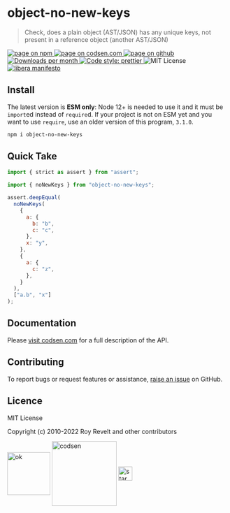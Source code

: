# object-no-new-keys

> Check, does a plain object (AST/JSON) has any unique keys, not present in a reference object (another AST/JSON)

<div class="package-badges">
  <a href="https://www.npmjs.com/package/object-no-new-keys" rel="nofollow noreferrer noopener">
    <img src="https://img.shields.io/badge/-npm-blue?style=flat-square" alt="page on npm">
  </a>
  <a href="https://codsen.com/os/object-no-new-keys" rel="nofollow noreferrer noopener">
    <img src="https://img.shields.io/badge/-codsen-blue?style=flat-square" alt="page on codsen.com">
  </a>
  <a href="https://github.com/codsen/codsen/tree/main/packages/object-no-new-keys" rel="nofollow noreferrer noopener">
    <img src="https://img.shields.io/badge/-github-blue?style=flat-square" alt="page on github">
  </a>
  <a href="https://npmcharts.com/compare/object-no-new-keys?interval=30" rel="nofollow noreferrer noopener" target="_blank">
    <img src="https://img.shields.io/npm/dm/object-no-new-keys.svg?style=flat-square" alt="Downloads per month">
  </a>
  <a href="https://prettier.io" rel="nofollow noreferrer noopener" target="_blank">
    <img src="https://img.shields.io/badge/code_style-prettier-brightgreen.svg?style=flat-square" alt="Code style: prettier">
  </a>
  <img src="https://img.shields.io/badge/licence-MIT-brightgreen.svg?style=flat-square" alt="MIT License">
  <a href="https://liberamanifesto.com" rel="nofollow noreferrer noopener" target="_blank">
    <img src="https://img.shields.io/badge/libera-manifesto-lightgrey.svg?style=flat-square" alt="libera manifesto">
  </a>
</div>

## Install

The latest version is **ESM only**: Node 12+ is needed to use it and it must be `import`ed instead of `require`d. If your project is not on ESM yet and you want to use `require`, use an older version of this program, `3.1.0`.

```bash
npm i object-no-new-keys
```

## Quick Take

```js
import { strict as assert } from "assert";

import { noNewKeys } from "object-no-new-keys";

assert.deepEqual(
  noNewKeys(
    {
      a: {
        b: "b",
        c: "c",
      },
      x: "y",
    },
    {
      a: {
        c: "z",
      },
    }
  ),
  ["a.b", "x"]
);
```

## Documentation

Please [visit codsen.com](https://codsen.com/os/object-no-new-keys/) for a full description of the API.

## Contributing

To report bugs or request features or assistance, [raise an issue](https://github.com/codsen/codsen/issues/new/choose) on GitHub.

## Licence

MIT License

Copyright (c) 2010-2022 Roy Revelt and other contributors


<img src="https://codsen.com/images/png-codsen-ok.png" width="98" alt="ok" align="center"> <img src="https://codsen.com/images/png-codsen-1.png" width="148" alt="codsen" align="center"> <img src="https://codsen.com/images/png-codsen-star-small.png" width="32" alt="star" align="center">

